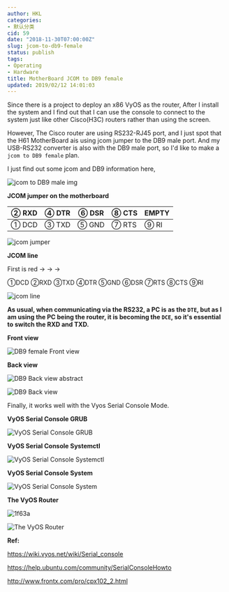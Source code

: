 ```yaml
---
author: HKL
categories:
- 默认分类
cid: 59
date: "2018-11-30T07:00:00Z"
slug: jcom-to-db9-female
status: publish
tags:
- Operating
- Hardware
title: MotherBoard JCOM to DB9 female
updated: 2019/02/12 14:01:03
---
```



Since there is a project to deploy an x86 VyOS as the router, After I install the system and I find out that I can use the console to connect to the system just like other Cisco(H3C) routers rather than using the screen.

However, The Cisco router are using RS232-RJ45 port, and I just spot that the H61 MotherBoard ais using jcom jumper to the DB9 male port. And my USB-RS232 converter is also with the DB9 male port, so I'd like to make a `jcom to DB9 female` plan.

I just find out some jcom and DB9 information here,

<!--more-->

![jcom to DB9 male img](https://img.jnuer.com/img/2018/11/image001.gif "jcom to DB9 male")

**JCOM jumper on the motherboard**

② RXD | ④ DTR | ⑥ DSR |⑧ CTS | EMPTY
------|-------|-------|------|-------
① DCD | ③ TXD | ⑤ GND |⑦ RTS |⑨ RI

![jcom jumper](https://img.jnuer.com/img/2018/11/image002.png "jcom jumper")

**JCOM line**

First is red ->  ->  -> 

①DCD ②RXD ③TXD ④DTR ⑤GND ⑥DSR ⑦RTS ⑧CTS ⑨RI

![jcom line](https://img.jnuer.com/img/2018/11/image003.gif "jcom line")

**As usual, when communicating via the RS232, a PC is as the `DTE`, but as I am using the PC being the router, it is becoming the `DCE`, so it's essential to switch the RXD and TXD.**

**Front view**

![DB9 female Front view](https://img.jnuer.com/img/2018/11/image004.png "DB9 female Front view")

**Back view**

![DB9 Back view abstract](https://img.jnuer.com/img/2018/11/20181130111135.png "DB9 Back view abstract")


![DB9 Back view](https://img.jnuer.com/img/2018/11/20181130111349.jpg "DB9 Back view")


Finally, it works well with the Vyos Serial Console Mode.

**VyOS Serial Console GRUB**

![VyOS Serial Console GRUB](https://img.jnuer.com/img/2018/11/20181130093018.png "VyOS Serial Console GRUB")

**VyOS Serial Console Systemctl**

![VyOS Serial Console Systemctl](https://img.jnuer.com/img/2018/11/20181130093039.png "VyOS Serial Console Systemctl")

**VyOS Serial Console System**

![VyOS Serial Console System](https://img.jnuer.com/img/2018/11/20181130093058.png "VyOS Serial Console System")

**The VyOS Router**

![1f63a](https://cdn.staticfile.org/twemoji/11.2.0/2/72x72/1f63a.png)

![The VyOS Router](https://img.jnuer.com/img/2018/11/20181130111944.jpg "The VyOS Router")

**Ref:**

https://wiki.vyos.net/wiki/Serial_console

https://help.ubuntu.com/community/SerialConsoleHowto

http://www.frontx.com/pro/cpx102_2.html
